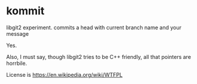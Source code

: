 # kommit
libgit2 experiment. commits a head with current branch name and your message

Yes.

Also, I must say, though libgit2 tries to be C++ friendly, all that pointers are horrbile.

License is https://en.wikipedia.org/wiki/WTFPL
